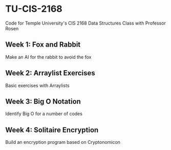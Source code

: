# TU-CIS-2168
Code for Temple University's CIS 2168 Data Structures Class with Professor Rosen

## Week 1: Fox and Rabbit
Make an AI for the rabbit to avoid the fox

## Week 2: Arraylist Exercises
Basic exercises with Arraylists

## Week 3: Big O Notation
Identify Big O for a number of codes

## Week 4: Solitaire Encryption
Build an encryption program based on Cryptonomicon
